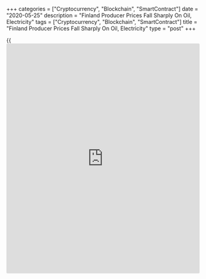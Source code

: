 +++
categories = ["Cryptocurrency", "Blockchain", "SmartContract"]
date = "2020-05-25"
description = "Finland Producer Prices Fall Sharply On Oil, Electricity"
tags = ["Cryptocurrency", "Blockchain", "SmartContract"]
title = "Finland Producer Prices Fall Sharply On Oil, Electricity"
type = "post"
+++

{{<iframe id="large-banner" src="https://www.bounty.group/#slide=16.0" width="100%" height="600" scrolling="no" style="border: 0px solid rgb(216, 221, 230); border-radius: 3px;">}}

Finland's producer prices declined sharply in April largely driven by
fall in prices of oil products, data from Statistics Finland showed
Monday.

Producer prices decreased 7 percent year-on-year in April, faster than
the 5.6 percent decrease seen in March. Prices have been falling over
the last eleven months.

The drop in the producer prices was particularly driven by lower costs
of oil products, pulp, paper, paperboard and cardboard, as well as
electricity in April.

Producer prices in the domestic market declined 6.3 percent, and that of
exports fell 7.8 percent annually.

On a monthly basis, the decline in producer prices slowed to 1.4 percent
from 3 percent in March.

Data showed that import prices fell 3.3 percent on a monthly basis. At
the same time, prices declined 10.8 percent from the same period last
year.

Likewise, export prices decreased 1.3 percent on month and 7.8 percent
from last year.

For comments and feedback [contact](https://www.playgroundfx.com/contact/): editorial@rtt[news](https://www.letsplayfx.com/blog/forex-news-website/).com

[Economic News][1]

 **What parts of the world are seeing the best (and worst) economic
performances lately? Click[here][2] to check out our [Econ Scorecard][2]
and find out! See up-to-the-moment [ranking](https://www.playgroundfx.com/blog/crypto-exchange-ranking/)s for the best and worst
performers in [GDP][3], [unemployment rate][4], [inflation][5] and much
more.**

   1. www.rtt[news](https://www.letsplayfx.com/blog/forex-news-website/).com/Content/EconomicNews.aspx
   2. www.rtt[news](https://www.letsplayfx.com/blog/forex-news-website/).com/economic-scorecard/world-rank/retail-sales/highest-performance.aspx
   3. www.rtt[news](https://www.letsplayfx.com/blog/forex-news-website/).com/economic-scorecard/world-rank/GDP/highest-performance.aspx
   4. www.rtt[news](https://www.letsplayfx.com/blog/forex-news-website/).com/economic-scorecard/world-rank/unemployment-rate/lowest-performance.aspx
   5. www.rtt[news](https://www.letsplayfx.com/blog/forex-news-website/).com/economic-scorecard/world-rank/CPI/highest-performance.aspx